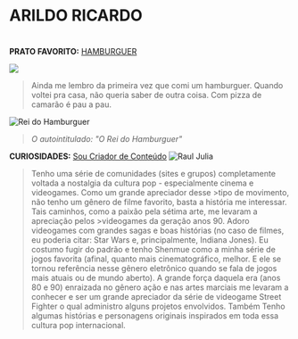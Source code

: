 # ARILDO RICARDO <h1>
**PRATO FAVORITO:** [HAMBURGUER](https://www.tudogostoso.com.br/receita/187825-hamburguer-caseiro.html)
        
![](https://i.pinimg.com/originals/4e/c5/ae/4ec5ae587020a128edaf6d5491ae61d5.gif)
>Ainda me lembro da primeira vez que comi um hamburguer. Quando voltei pra casa, não queria saber de outra coisa. Com pizza de camarão é pau a pau.

![Rei do Hamburguer](https://c.tenor.com/OtCg9d-26U0AAAAC/burger-king-dab.gif)
>_O autointitulado: "O Rei do Hamburguer"_


**CURIOSIDADES:** [Sou Criador de Conteúdo](https://linktr.ee/mestreryu)
![Raul Julia](https://static3.srcdn.com/wordpress/wp-content/uploads/2021/05/Raul-Julia-M-Bison-Street-Fighter.jpg)
>Tenho uma série de comunidades (sites e grupos) completamente voltada a nostalgia da cultura pop - especialmente cinema e videogames. Como um grande apreciador desse >tipo de movimento, não tenho um gênero de filme favorito, basta a história me interessar. Tais caminhos, como a paixão pela sétima arte, me levaram a apreciação pelos >videogames da geração anos 90. Adoro videogames com grandes sagas e boas histórias (no caso de filmes, eu poderia citar: Star Wars e, principalmente, Indiana Jones). Eu costumo fugir do padrão e tenho Shenmue como a minha série de jogos favorita (afinal, quanto mais cinematográfico, melhor. E ele se tornou referência nesse gênero eletrônico quando se fala de jogos mais atuais ou de mundo aberto). A grande força daquela era (anos 80 e 90) enraizada no gênero ação e nas artes marciais me levaram a conhecer e ser um grande apreciador da série de videogame Street Fighter o qual administro alguns projetos envolvidos. Também Tenho algumas histórias e personagens originais inspirados em toda essa cultura pop internacional. 
